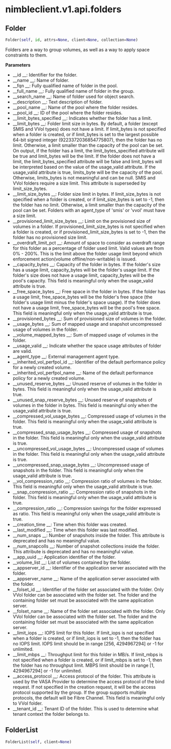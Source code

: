 
# nimbleclient.v1.api.folders


## Folder
```python
Folder(self, id, attrs=None, client=None, collection=None)
```
Folders are a way to group volumes, as well as a way to apply space constraints to them.

__Parameters__

- __id                            __: Identifier for the folder.
- __name                          __: Name of folder.
- __fqn                           __: Fully qualified name of folder in the pool.
- __full_name                     __: Fully qualified name of folder in the group.
- __search_name                   __: Name of folder used for object search.
- __description                   __: Text description of folder.
- __pool_name                     __: Name of the pool where the folder resides.
- __pool_id                       __: ID of the pool where the folder resides.
- __limit_bytes_specified         __: Indicates whether the folder has a limit.
- __limit_bytes                   __: Folder limit size in bytes. By default, a folder (except SMIS and VVol types) does not have a limit. If limit_bytes is not specified when a
                                folder is created, or if limit_bytes is set to the largest possible 64-bit signed integer (9223372036854775807), then the folder has no limit.
                                Otherwise, a limit smaller than the capacity of the pool can be set. On output, if the folder has a limit, the limit_bytes_specified attribute
                                will be true and limit_bytes will be the limit. If the folder does not have a limit, the limit_bytes_specified attribute will be false and
                                limit_bytes will be interpreted based on the value of the usage_valid attribute. If the usage_valid attribute is true, limits_byte will be the
                                capacity of the pool. Otherwise, limits_bytes is not meaningful and can be null. SMIS and VVol folders require a size limit. This attribute is
                                superseded by limit_size_bytes.
- __limit_size_bytes              __: Folder size limit in bytes. If limit_size_bytes is not specified when a folder is created, or if limit_size_bytes is set to -1, then the folder
                                has no limit. Otherwise, a limit smaller than the capacity of the pool can be set. Folders with an agent_type of 'smis' or 'vvol' must have a
                                size limit.
- __provisioned_limit_size_bytes  __: Limit on the provisioned size of volumes in a folder. If provisioned_limit_size_bytes is not specified when a folder is created, or if
                                provisioned_limit_size_bytes is set to -1, then the folder has no provisioned size limit.
- __overdraft_limit_pct           __: Amount of space to consider as overdraft range for this folder as a percentage of folder used limit. Valid values are from 0% - 200%. This is
                                the limit above the folder usage limit beyond which enforcement action(volume offline/non-writable) is issued.
- __capacity_bytes                __: Capacity of the folder in bytes. If the folder's size has a usage limit, capacity_bytes will be the folder's usage limit. If the folder's size
                                does not have a usage limit, capacity_bytes will be the pool's capacity. This field is meaningful only when the usage_valid attribute is true.
- __free_space_bytes              __: Free space in the folder in bytes. If the folder has a usage limit, free_space_bytes will be the folder's free space (the folder's usage limit
                                minus the folder's space usage). If the folder does not have a usage limit, free_space_bytes will be the pool's free space. This field is
                                meaningful only when the usage_valid attribute is true.
- __provisioned_bytes             __: Sum of provisioned size of volumes in the folder.
- __usage_bytes                   __: Sum of mapped usage and snapshot uncompressed usage of volumes in the folder.
- __volume_mapped_bytes           __: Sum of mapped usage of volumes in the folder.
- __usage_valid                   __: Indicate whether the space usage attributes of folder are valid.
- __agent_type                    __: External management agent type.
- __inherited_vol_perfpol_id      __: Identifier of the default performance policy for a newly created volume.
- __inherited_vol_perfpol_name    __: Name of the default performance policy for a newly created volume.
- __unused_reserve_bytes          __: Unused reserve of volumes in the folder in bytes. This field is meaningful only when the usage_valid attribute is true.
- __unused_snap_reserve_bytes     __: Unused reserve of snapshots of volumes in the folder in bytes. This field is meaningful only when the usage_valid attribute is true.
- __compressed_vol_usage_bytes    __: Compressed usage of volumes in the folder. This field is meaningful only when the usage_valid attribute is true.
- __compressed_snap_usage_bytes   __: Compressed usage of snapshots in the folder. This field is meaningful only when the usage_valid attribute is true.
- __uncompressed_vol_usage_bytes  __: Uncompressed usage of volumes in the folder. This field is meaningful only when the usage_valid attribute is true.
- __uncompressed_snap_usage_bytes __: Uncompressed usage of snapshots in the folder. This field is meaningful only when the usage_valid attribute is true.
- __vol_compression_ratio         __: Compression ratio of volumes in the folder. This field is meaningful only when the usage_valid attribute is true.
- __snap_compression_ratio        __: Compression ratio of snapshots in the folder. This field is meaningful only when the usage_valid attribute is true.
- __compression_ratio             __: Compression savings for the folder expressed as ratio. This field is meaningful only when the usage_valid attribute is true.
- __creation_time                 __: Time when this folder was created.
- __last_modified                 __: Time when this folder was last modified.
- __num_snaps                     __: Number of snapshots inside the folder. This attribute is deprecated and has no meaningful value.
- __num_snapcolls                 __: Number of snapshot collections inside the folder. This attribute is deprecated and has no meaningful value.
- __app_uuid                      __: Application identifier of the folder.
- __volume_list                   __: List of volumes contained by the folder.
- __appserver_id                  __: Identifier of the application server associated with the folder.
- __appserver_name                __: Name of the application server associated with the folder.
- __folset_id                     __: Identifier of the folder set associated with the folder. Only VVol folder can be associated with the folder set. The folder and the containing
                                folder set must be associated with the same application server.
- __folset_name                   __: Name of the folder set associated with the folder. Only VVol folder can be associated with the folder set. The folder and the containing folder
                                set must be associated with the same application server.
- __limit_iops                    __: IOPS limit for this folder. If limit_iops is not specified when a folder is created, or if limit_iops is set to -1, then the folder has no IOPS
                                limit. IOPS limit should be in range [256, 4294967294] or -1 for unlimited.
- __limit_mbps                    __: Throughput limit for this folder in MB/s. If limit_mbps is not specified when a folder is created, or if limit_mbps is set to -1, then the
                                folder has no throughput limit. MBPS limit should be in range [1, 4294967294] or -1 for unlimited.
- __access_protocol               __: Access protocol of the folder. This attribute is used by the VASA Provider to determine the access protocol of the bind request. If not
                                specified in the creation request, it will be the access protocol supported by the group. If the group supports multiple protocols, the default
                                will be Fibre Channel. This field is meaningful only to VVol folder.
- __tenant_id                     __: Tenant ID of the folder. This is used to determine what tenant context the folder belongs to.


## FolderList
```python
FolderList(self, client=None)
```

